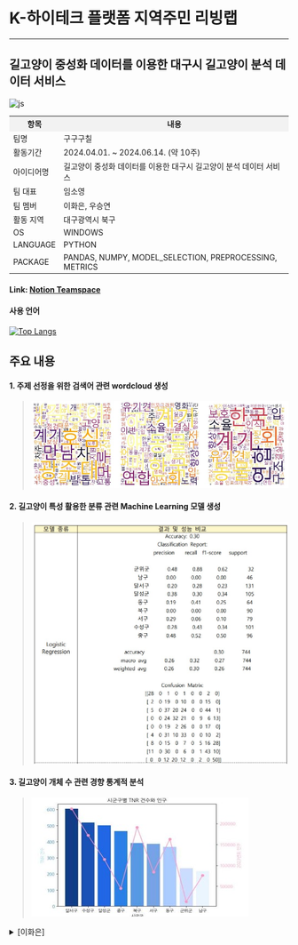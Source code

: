 # K-하이테크 플랫폼 지역주민 리빙랩
<hr/>

## 길고양이 중성화 데이터를 이용한 대구시 길고양이 분석 데이터 서비스     
                       

![js](https://img.shields.io/badge/Python-3776AB?style=for-the-badge&logo=python&logoColor=white)


<table>
  <tr>
    <th style="background-color: #f2f2f2;">항목</th>
    <th style="background-color: #f2f2f2;">내용</th>
  </tr>
  <tr>
    <td>팀명</td>
    <td>구구구칠</td>
  </tr>
  <tr>
    <td>활동기간</td>
    <td>2024.04.01. ~ 2024.06.14. (약 10주)</td>
  </tr>
  <tr>
    <td>아이디어명</td>
    <td>길고양이 중성화 데이터를 이용한 대구시 길고양이 분석 데이터 서비스</td>
  </tr>
  <tr>
    <td>팀 대표</td>
    <td>임소영</td>
  </tr>
  <tr>
    <td>팀 멤버</td>
    <td>이화은, 우승연</td>
  </tr>
  <tr>
    <td>활동 지역</td>
    <td>대구광역시 북구</td>
  </tr>
  <tr>
    <td>OS</td>
    <td>WINDOWS</td>
  </tr>
  <tr>
    <td>LANGUAGE</td>
    <td>PYTHON</td>
  </tr>
  <tr>
    <td>PACKAGE</td>
    <td>PANDAS, NUMPY, MODEL_SELECTION, PREPROCESSING, METRICS</td>
  </tr>
</table>


#### Link: [Notion Teamspace][googlelink]
[googlelink]: https://water-maple-b1a.notion.site/9997-13c89aefc1b64e9fbf793f000cc17bfc?pvs=4 "Go google"

#### 사용 언어
[![Top Langs](https://github-readme-stats.vercel.app/api/top-langs/?username=YimSoYoung1001)](https://github.com/anuraghazra/github-readme-stats)


## 주요 내용 
#### 1. 주제 선정을 위한 검색어 관련 wordcloud 생성
> ![Alt text](./ysy/readme_img_01.jpg)




#### 2. 길고양이 특성 활용한 분류 관련 Machine Learning 모델 생성
> ![Alt text](./ysy/readme_img_02.jpg)



#### 3. 길고양이 개체 수 관련 경향 통계적 분석
> ![Alt text](./ysy/readme_img_03.jpg)






<details>
<summary> [이화은] 
</summary>

<div markdown="1">
<br>
  
✏ **주제  -  길고양이 개체 수 관련 경향 분석**

- **세부 주제  :**
    - 대구광역시 내에서 가장 많은 개체가 포획된 지역은 어디일까?
    - 해당 지역은 다른 지역과 비교하여 어떤 특징이 있을까?

📍 **csv 파일 정보** : 

- 포획 기간 : 2023년 4월 27일 ~ 2024년 05월 01일
- 포획 지역 : 대구광역시 전역
- 포획 건수 : 총 3,719건
    - 지역별 포획 건수
        - 달서구    604 건
        - 수성구    526 건
        - 달성군    506 건
        - 중구     466 건
        - 북구     391 건
        - 서구     387 건
        - 동구     374 건
        - 군위군    241 건
        - 남구     216 건

- 몸무게
    - 평균 몸무게 : 3.576955kg
    - 최소 몸무게 : 1.900000kg
    - 최대 몸무게 : 7.500000kg

📌 **분석 방법** :
**1) 데이터 수집**

- [**공공데이터포털 길고양이 중성화사업(TNR)**](https://www.animal.go.kr/front/awtis/roadCat/roadCatListPublicData.do)의 공공데이터포털 LINK 서비스에서 길고양이 중성화 사업(TNR)이 실시된 개체의 정보를 CSV파일로 다운로드

**2) 데이터 전처리** 

- csv 파일을 Pandas의 데이터프레임 형태로 변환
- 관리번호, 포획 사진 및 중성화 사진, 수술 이후 사진, 방사 사진 컬럼을 삭제
- 삭제 컬럼
    - 사업지역(시도) : 대구 지역 자료이기 때문에 삭제
    - 털색, 품종, 특이사항, 건강상태 : 분석 내용과 상관 관계가 없어 삭제
    - 연령 : 추정치가 많아 삭제
    - 종결 정보 : ‘상태’ 컬럼과 일치
- 상태가 ‘방사’가 아닌 경우를 찾아 종결 정보 확인 (총 8건)
    
    ⇒ 수술 후 사망한 경우 해당 개체는 수술로 인한 개체 수 변화에 영향을 끼치지 않을 것으로 판단하여 해당 행 삭제 후 ‘상태’ 열 삭제.
    
- 포획 일자, 방사 일자 datetime으로 형변환
- 포획 장소와 방사 장소가 같은지 확인 (이슈 발생)
    
    ⇒ 지역별 개체 수 변동 가능성 최소화
    
    - **이슈 발생** : 주소 작성 방식 차이 및 오타로 인해 포획 장소와 방사 장소가 같지 않은 경우 총 850건
    
    ⇒ 방사포획일치 컬럼을 추가하고 ‘preprocess.csv’로 파일 저장 후 데이터 확인
    
    - 1차 확인 (850건→ 43건)
        - 띄어쓰기 차이 : (예 : 가창리1037 - 가창리 1037)
        - 오기 : (예 : 녹원밴션 - 녹원맨션, 국채보상로 - 구개보상로)
        - 누락 : (예 :월배로 83안길18 - 월배로 83안길18 2층, 성동로37길39-3 - 성동로37길39*)*
    - 2차 확인 (43건 → 24)
        - 인근일 경우 : ( 예: 동덕로30길 45 - 동덕로 122, 구지면 과학마을로 3길 - 구지면 과학마을로 2길, 욱수천로7 - 달구벌대로650길78 )
        - 주소 표기 차이 : (화원읍 화원로 36 - 화원읍 천내리 118)
    - 삭제 행
        - 오기 여부 확인에 어려움이 있는 경우 (예 : 대구광역시 동구 팔공산로199길 12 - 대구광역시 팔공산로 119길 12*)*
    
    ⇒ 수정한 파일을 데이터 프레임으로 만들고 df = df[df['방사포획일치']**==**True]로 필터링 후 ‘방사포획일치’행 삭제.
    
- 성별 범주화 (0: 수컷, 1: 암컷)

**2) 시각화** 
   - TNR 대상 개체 몸무게(kg)
     ![image](https://github.com/Skylee0310/livinglab_9997/assets/155412049/3068bb1f-0aac-4ef4-842b-3115fa4bbc71)
      - TNR 대상은 몸무게 2kg 이상의 건강하고 임신하지 않은 개체지만 실제로는 2kg에 미치지 못하더라도 TNR을 시행하고 있음을 알 수 있다.
  - 월별 TNR 개체 수 비교(월별 TNR 개체 수(2023년 5월 01일 ~ 2024년 04월 31일))
    ![image](https://github.com/Skylee0310/livinglab_9997/assets/155412049/b118fc6d-e949-42a3-8ff4-f353c15af414)
    - 동절기 (12월, 1월, 2월) 및 장마철과 하절기 (7월, 8월)의 경우 수술 후 회복의 어려움을 고려하여 수술을 지양하고 있어 그 TNR 건수가 적은 것을 알 수 있다.
    - 대부분 2월 중에 신청을 받아 3월부터 TNR을 시행하기 때문에 3월에 개체를 TNR하는 경우가 가장 많다. 그리고 하절기가 지난 이후 9월부터 다시 TNR 건수가 많아지다가 이후 사업이 종료되는 12월까지 꾸준히 감소하고 있다.
  
  - 각 지역(시군구별) TNR 개체 수 비교
    ![image](https://github.com/Skylee0310/livinglab_9997/assets/155412049/0a255a62-d65c-45ce-9a9e-f16bf9814bc5)
    - TNR을 가장 적극적으로 실시하고 있는 시군구는 ‘달서구’이다.
    - 달서구는 지역 기초자치단체 최초로 ‘길고양이 급식소’를 시범 설치해 운영하고 있다. ‘대구신문’의 2023년 01월 09일 기사 ‘**달서구 ‘길고양이 급식소’ 확대 운영’에** 따르면  ‘2019년 달서구청의 길고양이 급식소 설치 사업이 시작된 이후 2022년까지 도원·경원고, 월성공원, 도원근린공원 등 지역 12곳에 총 14개소의 급식소가 설치했고 급식소에 상주하는 길고양이 130여 마리 중 절반 정도인 60여 마리에 대한 중성화 사업을 완료하였다.
    - 반면 TNR을 가장 소극적으로 실시하고 있는 시군구는 ‘남구’이다.

  - 시군구별 TNR 개체 수와 인구 수
    ![image](https://github.com/Skylee0310/livinglab_9997/assets/155412049/d89b94e4-18f5-4ad3-aa75-5118c989c7aa)
    - TNR 건수와 각 지역의 인구 수 간의 상관계수는 0.639664이다.
    - 달서구는 대구 내에서 TNR 건수와 인구 수가 모두 가장 높은 시군구이다.
    - 달서구, 수성구, 남구의 경우 TNR건수와 인구 수가 비례하지만 대부분의 시군구에서 그 관계가 비례하고 있지 않다. 따라서 TNR 건수와 인구 수는 큰 상관 관계를 갖지 않는다고 판단할 수 있다.
  
  - 각 지역별 TNR 개체 수 성비 비교
    ![image](https://github.com/Skylee0310/livinglab_9997/assets/155412049/dae05b64-0c7b-485b-9b22-5a161aa4c3c2)
    - TNR 개체의 성비는 큰 차이를 보이지 않는다.

**4) 한계점**

- TNR은 75%이상 완료되어야 효과가 있다.
- 그러나 길고양이 특성 상 각 시군구에 있는 개체 수를 추측할 수 없어 TNR의 효과를 예측하기 어렵다.

**5) 결론**

- TNR 대상이 되는 개체는 2kg 후반대부터 3~4kg대의 개체가 가장 많다.
- TNR은 3월에 가장 많이 이루어지고 있으며 수술 후 회복의 어려움을 고려하여 TNR 지양하는 장마철과 하절기 이후인 10월이 그 뒤를 잇고 있다.
- 대구 내에서 TNR을 가장 적극적으로 실시하고 있는 시군구는 ‘달서구’이며, 가장 소극적으로 실시하고 있는 것은 ‘남구’이다.
- TNR 건수와 인구 수는 큰 상관 관계를 갖지 않는다.
- TNR 개체의 성비는 큰 차이를 보이지 않는다.

- 민원 / TNR 효과 근거 찾기.

</div>
</details>
